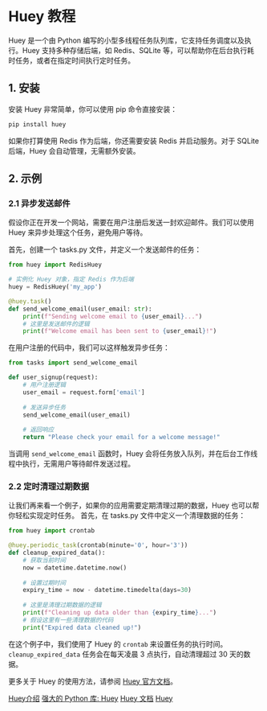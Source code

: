 # Huey 教程

<show-structure depth="2"/>

Huey 是一个由 Python 编写的小型多线程任务队列库，它支持任务调度以及执行。Huey 支持多种存储后端，如 Redis、SQLite 等，可以帮助你在后台执行耗时任务，或者在指定时间执行定时任务。

## 1. 安装

安装 Huey 非常简单，你可以使用 pip 命令直接安装：

```Bash
pip install huey
```

如果你打算使用 Redis 作为后端，你还需要安装 Redis 并启动服务。对于 SQLite 后端，Huey 会自动管理，无需额外安装。

## 2. 示例

### 2.1 异步发送邮件

假设你正在开发一个网站，需要在用户注册后发送一封欢迎邮件。我们可以使用 Huey 来异步处理这个任务，避免用户等待。

首先，创建一个 tasks.py 文件，并定义一个发送邮件的任务：

```Python
from huey import RedisHuey

# 实例化 Huey 对象，指定 Redis 作为后端
huey = RedisHuey('my_app')

@huey.task()
def send_welcome_email(user_email: str):
    print(f"Sending welcome email to {user_email}...")
    # 这里是发送邮件的逻辑
    print(f"Welcome email has been sent to {user_email}!")
```

在用户注册的代码中，我们可以这样触发异步任务：

```Python
from tasks import send_welcome_email

def user_signup(request):
    # 用户注册逻辑
    user_email = request.form['email']
    
    # 发送异步任务
    send_welcome_email(user_email)
    
    # 返回响应
    return "Please check your email for a welcome message!"
```


当调用 `send_welcome_email` 函数时，Huey 会将任务放入队列，并在后台工作线程中执行，无需用户等待邮件发送过程。

### 2.2 定时清理过期数据

让我们再来看一个例子，如果你的应用需要定期清理过期的数据，Huey 也可以帮你轻松实现定时任务。 首先，在 tasks.py 文件中定义一个清理数据的任务：

```Python
from huey import crontab

@huey.periodic_task(crontab(minute='0', hour='3'))
def cleanup_expired_data():
    # 获取当前时间
    now = datetime.datetime.now()
    
    # 设置过期时间
    expiry_time = now - datetime.timedelta(days=30)
    
    # 这里是清理过期数据的逻辑
    print(f"Cleaning up data older than {expiry_time}...")
    # 假设这里有一些清理数据的代码
    print("Expired data cleaned up!")
```


在这个例子中，我们使用了 Huey 的 `crontab` 来设置任务的执行时间。`cleanup_expired_data` 任务会在每天凌晨 3 点执行，自动清理超过 30 天的数据。

更多关于 Huey 的使用方法，请参阅 [Huey 官方文档](https://huey.readthedocs.io/en/latest)。

<seealso>
<category ref="ref_docs">
    <a href="https://mp.weixin.qq.com/s/lQpatjBfxQqtU0-7Hebg6A">Huey介绍</a>
    <a href="https://mp.weixin.qq.com/s/PlpZOdmeVWGNwAm7nPbTuQ">强大的 Python 库: Huey</a>
    <a href="https://huey.readthedocs.io/en/latest/">Huey 文档</a>
</category>
<category ref="ref_github">
    <a href="https://github.com/coleifer/huey">Huey</a>
</category>
<category ref="ref_issues"></category>
<category ref="ref_hf"></category>
<category ref="ref_ms"></category>
</seealso>



